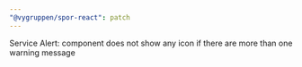 ```yaml
---
"@vygruppen/spor-react": patch
---
```


Service Alert: component does not show any icon if there are more than one warning message
